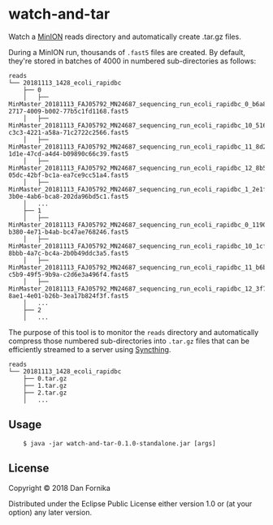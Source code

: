 # watch-and-tar

Watch a [MinION](https://nanoporetech.com/products/minion) reads directory and automatically create .tar.gz files.

During a MinION run, thousands of `.fast5` files are created. By default, they're stored in batches of 4000 in numbered sub-directories as follows:

```
reads
└── 20181113_1428_ecoli_rapidbc
    ├── 0
    │   ├── MinMaster_20181113_FAJ05792_MN24687_sequencing_run_ecoli_rapidbc_0_b6a82d43-2717-4009-b002-77b5c1fd1168.fast5
    │   ├── MinMaster_20181113_FAJ05792_MN24687_sequencing_run_ecoli_rapidbc_10_5162d5c6-c3c3-4221-a58a-71c2722c2566.fast5
    │   ├── MinMaster_20181113_FAJ05792_MN24687_sequencing_run_ecoli_rapidbc_11_8d2c7e06-1d1e-47cd-a4d4-b09890c66c39.fast5
    │   ├── MinMaster_20181113_FAJ05792_MN24687_sequencing_run_ecoli_rapidbc_12_8b56240d-05dc-42bf-bc1a-ea7ce9cc51a4.fast5
    │   ├── MinMaster_20181113_FAJ05792_MN24687_sequencing_run_ecoli_rapidbc_1_2e1f0016-3b0e-4ab6-bca8-202da96bd5c1.fast5
    │   ...
    ├── 1
    │   ├── MinMaster_20181113_FAJ05792_MN24687_sequencing_run_ecoli_rapidbc_0_1190dd15-b380-4e71-b4ab-bc47ae768246.fast5
    │   ├── MinMaster_20181113_FAJ05792_MN24687_sequencing_run_ecoli_rapidbc_10_1cf68c36-8bbb-4a7c-bc4a-2b0b49ddc3a5.fast5
    │   ├── MinMaster_20181113_FAJ05792_MN24687_sequencing_run_ecoli_rapidbc_11_b6bca880-c5b9-49f5-9b9a-c2d6e3a496f4.fast5
    │   ├── MinMaster_20181113_FAJ05792_MN24687_sequencing_run_ecoli_rapidbc_12_3f7c63e9-8ae1-4e01-b26b-3ea17b824f3f.fast5
    │   ...
    ├── 2
    │   ...
```

The purpose of this tool is to monitor the `reads` directory and automatically compress those numbered sub-directories into `.tar.gz` files that can be efficiently streamed to a server using [Syncthing](https://syncthing.net/).

```
reads
└── 20181113_1428_ecoli_rapidbc
    ├── 0.tar.gz
    ├── 1.tar.gz
    ├── 2.tar.gz
    │   ...
```

## Usage

```
    $ java -jar watch-and-tar-0.1.0-standalone.jar [args]
```

## License

Copyright © 2018 Dan Fornika

Distributed under the Eclipse Public License either version 1.0 or (at
your option) any later version.
